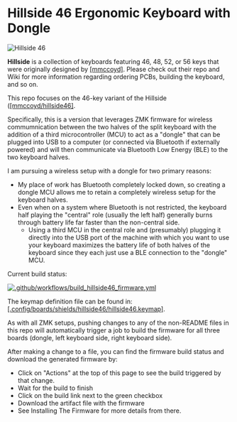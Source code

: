 # Hillside 46 Ergonomic Keyboard with Dongle

![Hillside 46](https://github.com/m-reiner/hillside46_zmk_with_dongle/blob/main/images/hillside46_keyboard_halves_with_dongle.jpeg)

**Hillside** is a collection of keyboards featuring 46, 48, 52, or 56 keys that were originally designed by [[mmccoyd]](https://github.com/mmccoyd/hillside).  Please check out their repo and Wiki for more information regarding ordering PCBs, building the keyboard, and so on.

This repo focuses on the 46-key variant of the Hillside ([[mmccoyd/hillside46]](https://github.com/mmccoyd/hillside/tree/main/hillside46).  

Specifically, this is a version that leverages ZMK firmware for wireless commumnication between the two halves of the split keyboard with the addition of a third microcontroller (MCU) to act as a "dongle" that can be plugged into USB to a computer (or connected via Bluetooth if externally powered) and will then communicate via Bluetooth Low Energy (BLE) to the two keyboard halves.

I am pursuing a wireless setup with a dongle for two primary reasons:
- My place of work has Bluetooth completely locked down, so creating a dongle MCU allows me to retain a completely wireless setup for the keyboard halves.
- Even when on a system where Bluetooth is not restricted, the keyboard half playing the "central" role (usually the left half) generally burns through battery life far faster than the non-central side.
    - Using a third MCU in the central role and (presumably) plugging it directly into the USB port of the machine with which you want to use your keyboard maximizes the battery life of both halves of the keyboard since they each just use a BLE connection to the "dongle" MCU.

Current build status:

[![.github/workflows/build_hillside46_firmware.yml](https://github.com/m-reiner/hillside46_zmk_with_dongle/actions/workflows/build_hillside46_firmware.yml/badge.svg)](https://github.com/m-reiner/hillside46_zmk_with_dongle/actions/workflows/build_hillside46_firmware.yml)

The keymap definition file can be found in: [[.config/boards/shields/hillside46/hillside46.keymap]](config/boards/shields/hillside46/hillside46.keymap).

As with all ZMK setups, pushing changes to any of the non-README files in this repo will automatically trigger a job to build the firmware for all three boards (dongle, left keyboard side, right keyboard side).

After making a change to a file, you can find the firmware build status and download the generated firmware by:

- Click on "Actions" at the top of this page to see the build triggered by that change.
- Wait for the build to finish
- Click on the build link next to the green checkbox
- Download the artifact file with the firmware
- See Installing The Firmware for more details from there.
